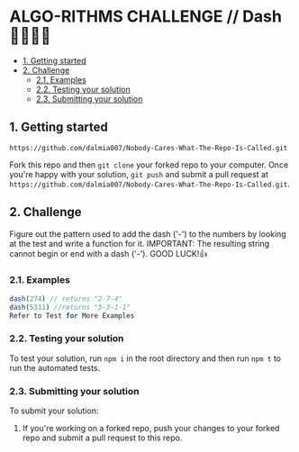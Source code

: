 # ALGO-RITHMS CHALLENGE // Dash 🏃🏻‍♂️💨

- [1. Getting started](#1-getting-started)
- [2. Challenge](#2-challenge)
  - [2.1. Examples](#21-examples)
  - [2.2. Testing your solution](#22-testing-your-solution)
  - [2.3. Submitting your solution](#23-submitting-your-solution)

## 1. Getting started
  `https://github.com/dalmia007/Nobody-Cares-What-The-Repo-Is-Called.git`

Fork this repo and then `git clone` your forked repo to your computer.
Once you're happy with your solution, `git push` and submit a pull request at
`https://github.com/dalmia007/Nobody-Cares-What-The-Repo-Is-Called.git`.

## 2. Challenge

Figure out the pattern used to add the dash ('-') to the numbers by looking at the test and write a function for it.
IMPORTANT: The resulting string cannot begin or end with a dash ('-').
GOOD LUCK!👍

### 2.1. Examples

```js
dash(274) // returns "2-7-4"
dash(5311) //returns "5-3-1-1"
Refer to Test for More Examples
```

### 2.2. Testing your solution
To test your solution, run `npm i` in the root directory
and then run `npm t` to run the automated tests.

### 2.3. Submitting your solution

To submit your solution:

1. If you're working on a forked repo, push your changes to your forked repo and submit a pull request to this repo.